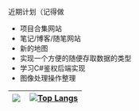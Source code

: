 近期计划（记得做
- 项目合集网站
- 笔记/博客/随笔网站
- 新的地图
- 实现一个方便的随便存取数据的类型
- 学习C#鉴权后端实现
- 图像处理操作整理

| <img align="left" src="https://github-readme-stats.vercel.app/api?username=GengGode&bg_color=60,f986d3,5fa5f8&title_color=fff&text_color=fff&show_icons=true" /> | [![Top Langs](https://github-readme-stats.vercel.app/api/top-langs/?username=GengGode&layout=compact&exclude_repo=GenshinImpactNaturalLaw,GenshinImpact_TianLi)](https://github.com/anuraghazra/github-readme-stats) |
| -- | -- |
